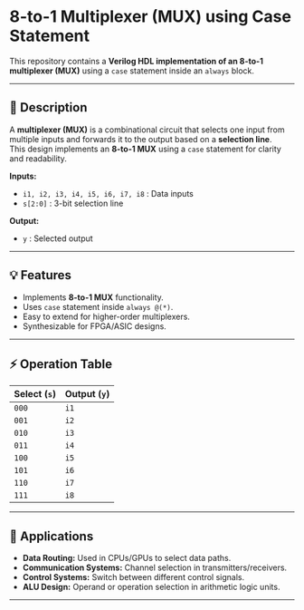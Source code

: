 # 8-to-1 Multiplexer (MUX) using Case Statement

This repository contains a **Verilog HDL implementation of an 8-to-1 multiplexer (MUX)** using a `case` statement inside an `always` block.

---

## 📘 Description
A **multiplexer (MUX)** is a combinational circuit that selects one input from multiple inputs and forwards it to the output based on a **selection line**.  
This design implements an **8-to-1 MUX** using a `case` statement for clarity and readability.

**Inputs:**
- `i1, i2, i3, i4, i5, i6, i7, i8` : Data inputs  
- `s[2:0]` : 3-bit selection line  

**Output:**
- `y` : Selected output  

---

## 💡 Features
- Implements **8-to-1 MUX** functionality.  
- Uses `case` statement inside `always @(*)`.  
- Easy to extend for higher-order multiplexers.  
- Synthesizable for FPGA/ASIC designs.  

---

## ⚡ Operation Table

| Select (`s`) | Output (`y`) |
|--------------|--------------|
| `000`        | `i1`         |
| `001`        | `i2`         |
| `010`        | `i3`         |
| `011`        | `i4`         |
| `100`        | `i5`         |
| `101`        | `i6`         |
| `110`        | `i7`         |
| `111`        | `i8`         |

---

## 🚀 Applications
- **Data Routing:** Used in CPUs/GPUs to select data paths.  
- **Communication Systems:** Channel selection in transmitters/receivers.  
- **Control Systems:** Switch between different control signals.  
- **ALU Design:** Operand or operation selection in arithmetic logic units.  

---

